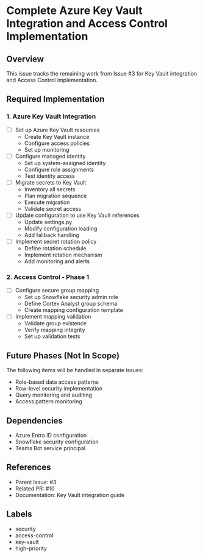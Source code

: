 # Complete Azure Key Vault Integration and Access Control Implementation

## Overview
This issue tracks the remaining work from Issue #3 for Key Vault integration and Access Control implementation.

## Required Implementation

### 1. Azure Key Vault Integration
- [ ] Set up Azure Key Vault resources
  - Create Key Vault instance
  - Configure access policies
  - Set up monitoring
- [ ] Configure managed identity
  - Set up system-assigned identity
  - Configure role assignments
  - Test identity access
- [ ] Migrate secrets to Key Vault
  - Inventory all secrets
  - Plan migration sequence
  - Execute migration
  - Validate secret access
- [ ] Update configuration to use Key Vault references
  - Update settings.py
  - Modify configuration loading
  - Add fallback handling
- [ ] Implement secret rotation policy
  - Define rotation schedule
  - Implement rotation mechanism
  - Add monitoring and alerts

### 2. Access Control - Phase 1
- [ ] Configure secure group mapping
  - Set up Snowflake security admin role
  - Define Cortex Analyst group schema
  - Create mapping configuration template
- [ ] Implement mapping validation
  - Validate group existence
  - Verify mapping integrity
  - Set up validation tests

## Future Phases (Not In Scope)
The following items will be handled in separate issues:
- Role-based data access patterns
- Row-level security implementation
- Query monitoring and auditing
- Access pattern monitoring

## Dependencies
- Azure Entra ID configuration
- Snowflake security configuration
- Teams Bot service principal

## References
- Parent Issue: #3
- Related PR: #10
- Documentation: Key Vault integration guide

## Labels
- security
- access-control
- key-vault
- high-priority 